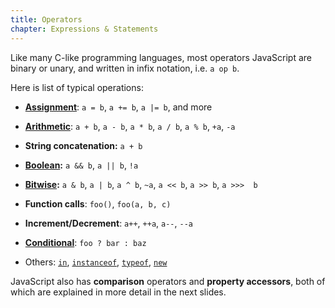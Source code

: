```yaml
---
title: Operators
chapter: Expressions & Statements
---
```


Like many C-like programming languages, most operators JavaScript are binary or
unary, and written in infix notation, i.e. `a op b`.

Here is list of typical operations:

- **[Assignment][]**: `a = b`, `a += b`, `a |= b`, and more

- **[Arithmetic][]**: `a + b`, `a - b`, `a * b`, `a / b`, `a % b`, `+a`, `-a`

- **String concatenation:** `a + b`

- **[Boolean][]:** `a && b`, `a || b`, `!a`

- **[Bitwise][]:** `a & b`, `a | b`, `a ^ b`, `~a`, `a << b`, `a >> b`, `a >>> 
b`

- **Function calls**: `foo()`, `foo(a, b, c)`

- **Increment/Decrement**: `a++`, `++a`, `a--`, `--a`

- **[Conditional][]**: `foo ? bar : baz`

- Others: [`in`][in], [`instanceof`][instanceof], [`typeof`][typeof], 
[`new`][new]

JavaScript also has **comparison** operators and **property accessors**,
both of which are explained in more detail in the next slides.

[assignment]: https://developer.mozilla.org/en-US/docs/Web/JavaScript/Reference/Operators/Assignment_Operators
[arithmetic]: https://developer.mozilla.org/en-US/docs/Web/JavaScript/Reference/Operators/Arithmetic_Operators
[boolean]: https://developer.mozilla.org/en-US/docs/Web/JavaScript/Reference/Operators/Logical_Operators
[bitwise]: https://developer.mozilla.org/en-US/docs/Web/JavaScript/Reference/Operators/Bitwise_Operators
[conditional]: https://developer.mozilla.org/en-US/docs/Web/JavaScript/Reference/Operators/Conditional_Operator

[in]: https://developer.mozilla.org/en-US/docs/Web/JavaScript/Reference/Operators/in
[instanceof]: https://developer.mozilla.org/en-US/docs/Web/JavaScript/Reference/Operators/instanceof
[typeof]: https://developer.mozilla.org/en-US/docs/Web/JavaScript/Reference/Operators/typeof
[new]: https://developer.mozilla.org/en-US/docs/Web/JavaScript/Reference/Operators/new
